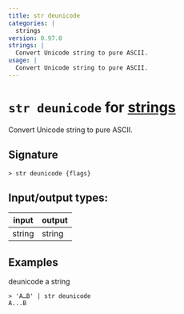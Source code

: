 ```yaml
---
title: str deunicode
categories: |
  strings
version: 0.97.0
strings: |
  Convert Unicode string to pure ASCII.
usage: |
  Convert Unicode string to pure ASCII.
---
```

<!-- This file is automatically generated. Please edit the command in https://github.com/nushell/nushell instead. -->

# `str deunicode` for [strings](/commands/categories/strings.md)

<div class='command-title'>Convert Unicode string to pure ASCII.</div>

## Signature

```> str deunicode {flags} ```


## Input/output types:

| input  | output |
| ------ | ------ |
| string | string |

## Examples

deunicode a string
```nu
> 'A…B' | str deunicode
A...B
```
